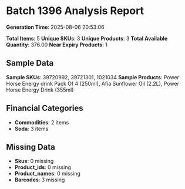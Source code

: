 # Batch 1396 Analysis Report

**Generation Time**: 2025-08-06 20:53:06

**Total Items**: 5
**Unique SKUs**: 3
**Unique Products**: 3
**Total Available Quantity**: 376.00
**Near Expiry Products**: 1

## Sample Data
**Sample SKUs**: 39720992, 39721301, 1021034
**Sample Products**: Power Horse Energy drink Pack Of 4 (250ml), Afia Sunflower Oil (2.2L), Power Horse Energy Drink (355ml)

## Financial Categories
- **Commodities**: 2 items
- **Soda**: 3 items

## Missing Data
- **Skus**: 0 missing
- **Product_ids**: 0 missing
- **Product_names**: 0 missing
- **Barcodes**: 3 missing
